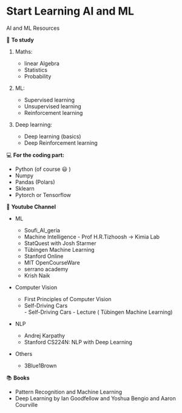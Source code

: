 # Start Learning AI and ML
 AI and ML Resources 


:memo: **To study** 

1. Maths: 
   - linear Algebra
   - Statistics
   - Probability
     
2. ML:
   - Supervised learning 
   - Unsupervised learning 
   - Reinforcement learning
     
3. Deep learning:
   - Deep learning (basics)
   - Deep Reinforcement learning 
 
:computer: **For the coding part:** 
   - Python (of course :smiley: ) 
   - Numpy 
   - Pandas (Polars)
   - Sklearn 
   - Pytorch or Tensorflow 

🎥 **Youtube Channel** 

- ML 
   - Soufi_AI_geria 
   - Machine Intelligence - Prof H.R.Tizhoosh → Kimia Lab 
   - StatQuest with Josh Starmer
   - Tübingen Machine Learning
   - Stanford Online
   - MIT OpenCourseWare
   - serrano academy
   - Krish Naik

- Computer Vision
   - First Principles of Computer Vision
   - Self-Driving Cars	
         - Self-Driving Cars - Lecture ( Tübingen Machine Learning) 
- NLP
   - Andrej Karpathy
   - Stanford CS224N: NLP with Deep Learning

- Others
   - 3Blue1Brown 

:books: **Books**
- Pattern Recognition and Machine Learning 
- Deep Learning by Ian Goodfellow and Yoshua Bengio and Aaron Courville 

